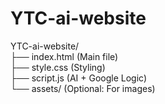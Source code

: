 # YTC-ai-website
YTC-ai-website/  
├── index.html          (Main file)  
├── style.css           (Styling)  
├── script.js           (AI + Google Logic)  
└── assets/             (Optional: For images)  
